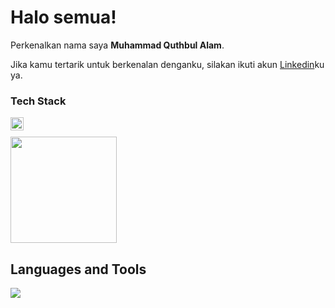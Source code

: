 # Halo semua! 

Perkenalkan nama saya **Muhammad Quthbul Alam**.<br>

Jika kamu tertarik untuk berkenalan denganku, silakan ikuti akun [Linkedin](https://www.linkedin.com/in/muhammad-quthbul-alam-a46933283/)ku ya.

### Tech Stack
  <a href="#"><img align="left" alt="JavaScript" title="JavaScript" width="21px" src="https://upload.wikimedia.org/wikipedia/commons/9/99/Unofficial_JavaScript_logo_2.svg" /></a><br>

<p align="left">
<a href="https://github.com/MuhammadQuthbulAlam">
  <img height="170em" src="https://github-readme-stats-eight-theta.vercel.app/api?username=MuhammadQuthbulAlam&show_icons=true&theme=algolia&include_all_commits=true&count_private=true"/>
</a>
</p>

## Languages and Tools

<p align="left"> <a href="https://github.com/thinkright20"><img src="https://skillicons.dev/icons?i=vscode,github,css,html,js"> </a> </p>
